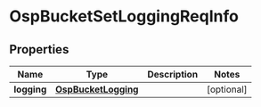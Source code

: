 # OspBucketSetLoggingReqInfo

## Properties
Name | Type | Description | Notes
------------ | ------------- | ------------- | -------------
**logging** | [**OspBucketLogging**](OspBucketLogging.md) |  |  [optional]
